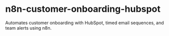 # n8n-customer-onboarding-hubspot
Automates customer onboarding with HubSpot, timed email sequences, and team alerts using n8n.
